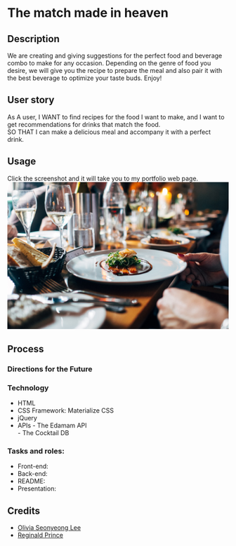 # The match made in heaven
## Description
We are creating and giving suggestions for the perfect food and beverage combo to make for any occasion. Depending on the genre of food you desire, we will give you the recipe to prepare the meal and also pair it with the best beverage to optimize your taste buds. Enjoy!

## User story
As A user, I WANT to find recipes for the food I want to make, and I want to get recommendations for drinks that match the food. <br />
SO THAT I can make a delicious meal and accompany it with a perfect drink. <br />

## Usage
Click the screenshot and it will take you to my portfolio web page. 
[![match-made-in-heaven-screenshot](assets/images/hero.jpg)]()

## Process
### Directions for the Future

### Technology
- HTML
- CSS Framework: Materialize CSS
- jQuery
- APIs
       - The Edamam API<br /> 
       - The Cocktail DB<br /> 

### Tasks and roles: 
- Front-end:<br /> 
- Back-end:<br /> 
- README:<br /> 
- Presentation:<br /> 

## Credits
- [Olivia Seonyeong Lee](https://github.com/oliviasylee)
- [Reginald Prince](https://github.com/Reggiejr44)
